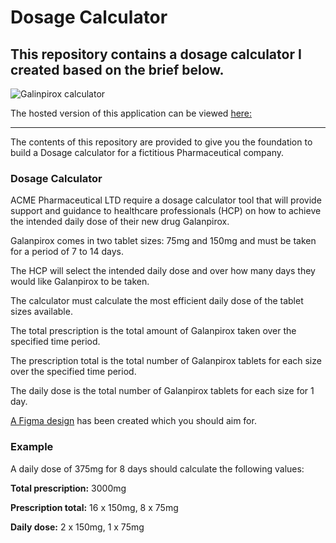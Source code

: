 # Dosage Calculator
## This repository contains a dosage calculator I created based on the brief below.

![Galinpirox calculator](https://github.com/Babyoilrig/vhTechnicalTest/assets/93347177/3a0d8bab-a989-40a4-b551-c720fbb1543f)



The hosted version of this application can be viewed [here:](https://animated-sorbet-56b6ef.netlify.app/)
***

The contents of this repository are provided to give you the foundation to build a Dosage calculator for a fictitious Pharmaceutical company.

### Dosage Calculator
ACME Pharmaceutical LTD require a dosage calculator tool that will provide support and guidance to healthcare professionals (HCP) on how to achieve the intended daily dose of their new drug Galanpirox.

Galanpirox comes in two tablet sizes: 75mg and 150mg and must be taken for a period of 7 to 14 days.

The HCP will select the intended daily dose and over how many days they would like Galanpirox to be taken.

The calculator must calculate the most efficient daily dose of the tablet sizes available.

The total prescription is the total amount of Galanpirox taken over the specified time period.

The prescription total is the total number of Galanpirox tablets for each size over the specified time period.

The daily dose is the total number of Galanpirox tablets for each size for 1 day.

[A Figma design](https://www.figma.com/proto/hL2TAElP4z9nRDVuW4DxLK/HTML-Technical-Test?page-id=0%3A1&type=design&node-id=1-3&viewport=459%2C465%2C0.68&t=L0ILJeKctoTIloc5-1&scaling=min-zoom&mode=design) has been created which you should aim for.

### Example

A daily dose of 375mg for 8 days should calculate the following values:

**Total prescription:** 3000mg

**Prescription total:** 16 x 150mg, 8 x 75mg

**Daily dose:** 2 x 150mg, 1 x 75mg
